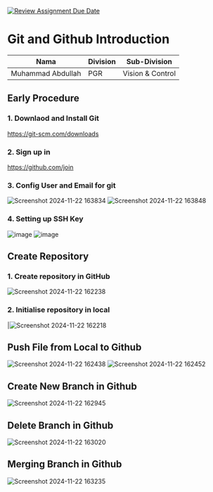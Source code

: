 [![Review Assignment Due Date](https://classroom.github.com/assets/deadline-readme-button-22041afd0340ce965d47ae6ef1cefeee28c7c493a6346c4f15d667ab976d596c.svg)](https://classroom.github.com/a/tbEHDGEc)
# Git and Github Introduction

| Nama  | Division        | Sub-Division  |
| ----- | ---------- | ---------- |
| Muhammad Abdullah   | PGR | Vision & Control |


## Early Procedure

### 1. Downlaod and Install Git
https://git-scm.com/downloads

### 2. Sign up in 
https://github.com/join

### 3. Config User and Email for git
![Screenshot 2024-11-22 163834](https://github.com/user-attachments/assets/3c878f29-2fe5-4903-9b42-f527247845ec)
![Screenshot 2024-11-22 163848](https://github.com/user-attachments/assets/318bf2d7-80a8-4acb-9ef7-37debfea5807)

### 4. Setting up SSH Key
![image](https://github.com/user-attachments/assets/e65120f9-9995-4079-856d-9da9d347a7f3)
![image](https://github.com/user-attachments/assets/0ac6ebd4-4726-4295-a0a0-786484d289cc)



## Create Repository

### 1. Create repository in GitHub
![Screenshot 2024-11-22 162238](https://github.com/user-attachments/assets/7029481d-22e0-470e-8ea4-2a6131895395)

### 2. Initialise repository in local
|![Screenshot 2024-11-22 162218](https://github.com/user-attachments/assets/c4eef056-c376-4556-a8bf-52a5d1d77a85)

## Push File from Local to Github

![Screenshot 2024-11-22 162438](https://github.com/user-attachments/assets/2ab95055-82be-4020-bb6a-267ab1a7f4dd)
![Screenshot 2024-11-22 162452](https://github.com/user-attachments/assets/a5e118b7-c6e4-49bc-b985-324ade1e4d29)

## Create New Branch in Github 

![Screenshot 2024-11-22 162945](https://github.com/user-attachments/assets/1beebb94-a99f-4b3e-8b2a-81f086b0ed99)


## Delete Branch in Github

![Screenshot 2024-11-22 163020](https://github.com/user-attachments/assets/97d82c52-def0-4c98-b633-530aeaa3a3ac)


## Merging Branch in Github

![Screenshot 2024-11-22 163235](https://github.com/user-attachments/assets/463addb9-6d9d-447c-9c4e-7ae9122be272)



